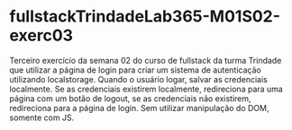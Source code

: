 ﻿# fullstackTrindadeLab365-M01S02-exerc03
Terceiro exercício da semana 02 do curso de fullstack da turma Trindade que utilizar a página de login para criar um sistema de autenticação utilizando localstorage. Quando o usuário logar, salvar as credenciais localmente. Se as credenciais existirem localmente, redireciona para uma página com um botão de logout, se as credenciais não existirem, redireciona para a página de login. Sem utilizar manipulação do DOM, somente com JS.
